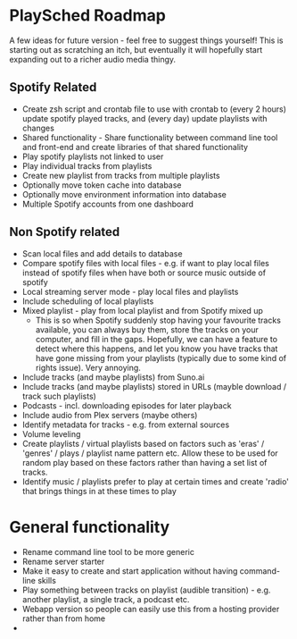 # PlaySched Roadmap

A few ideas for future version - feel free to suggest things yourself! This is starting out as scratching an itch, but eventually it will hopefully start expanding out to a richer audio media thingy.

## Spotify Related

* Create zsh script and crontab file to use with crontab to (every 2 hours) update spotify played tracks, and (every day) update playlists with changes
* Shared functionality - Share functionality between command line tool and front-end and create libraries of that shared functionality
* Play spotify playlists not linked to user
* Play individual tracks from playlists
* Create new playlist from tracks from multiple playlists
* Optionally move token cache into database
* Optionally move environment information into database
* Multiple Spotify accounts from one dashboard

## Non Spotify related

* Scan local files and add details to database
* Compare spotify files with local files - e.g. if want to play local files instead of spotify files when have both or source music outside of spotify
* Local streaming server mode - play local files and playlists
* Include scheduling of local playlists
* Mixed playlist - play from local playlist and from Spotify mixed up
  * This is so when Spotify suddenly stop having your favourite tracks available, you can always buy them, store the tracks on your computer, and fill in the gaps. Hopefully, we can have a feature to detect where this happens, and let you know you have tracks that have gone missing from your playlists (typically due to some kind of rights issue). Very annoying.
* Include tracks (and maybe playlists) from Suno.ai
* Include tracks (and maybe playlists) stored in URLs (mayble download / track such playlists)
* Podcasts - incl. downloading episodes for later playback
* Include audio from Plex servers (maybe others)
* Identify metadata for tracks - e.g. from external sources
* Volume leveling
* Create playlists / virtual playlists based on factors such as 'eras' / 'genres' / plays / playlist name pattern etc. Allow these to be used for random play based on these factors rather than having a set list of tracks.
* Identify music / playlists prefer to play at certain times and create 'radio' that brings things in at these times to play

# General functionality

* Rename command line tool to be more generic
* Rename server starter
* Make it easy to create and start application without having command-line skills
* Play something between tracks on playlist (audible transition) - e.g. another playlist, a single track, a podcast etc.
* Webapp version so people can easily use this from a hosting provider rather than from home
* 